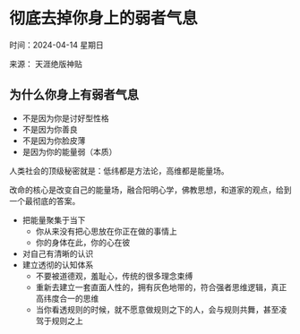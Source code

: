 # 彻底去掉你身上的弱者气息

时间：2024-04-14 星期日



来源： 天涯绝版神贴



## 为什么你身上有弱者气息

* 不是因为你是讨好型性格
* 不是因为你善良
* 不是因为你脸皮薄
* 是因为你的能量弱（本质）



人类社会的顶级秘密就是：低纬都是方法论，高维都是能量场。 



改命的核心是改变自己的能量场，融合阳明心学，佛教思想，和道家的观点，给到一个最彻底的答案。 

* 把能量聚集于当下
  * 你从来没有把心思放在你正在做的事情上
  * 你的身体在此，你的心在彼
* 对自己有清晰的认识
* 建立透彻的认知体系
  * 不要被道德观，羞耻心，传统的很多理念束缚
  * 重新去建立一套直面人性的，拥有灰色地带的，符合强者思维逻辑，真正高纬度合一的思维
  * 当你看透规则的时候，就不愿意做规则之下的人，会与规则共舞，甚至凌驾于规则之上